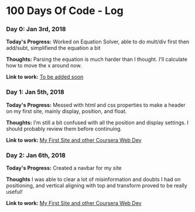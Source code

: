 # 100 Days Of Code - Log

### Day 0: Jan 3rd, 2018

**Today's Progress:** Worked on Equation Solver, able to do mult/div first then add/subt, simplifiend the equation a bit

**Thoughts:** Parsing the equation is much harder than I thought. I'll calculate how to move the x around now.

**Link to work:** [To be added soon](http://www.example.com)

### Day 1: Jan 5th, 2018

**Today's Progress:** Messed with html and css properties to make a header on my first site, mainly display, position, and float.

**Thoughts:** I'm still a bit confused with all the position and display settings. I should probably review them before continuing.

**Link to work:** [My First Site and other Coursera Web Dev](https://github.com/TGlide/Coursera-Web-Development-JHU)

### Day 2: Jan 6th, 2018

**Today's Progress:** Created a navbar for my site

**Thoughts** I was able to clear a lot of misinformation and doubts I had on positioning, and vertical aligning with top and transform proved to be really useful!

**Link to work:** [My First Site and other Coursera Web Dev](https://github.com/TGlide/Coursera-Web-Development-JHU)
